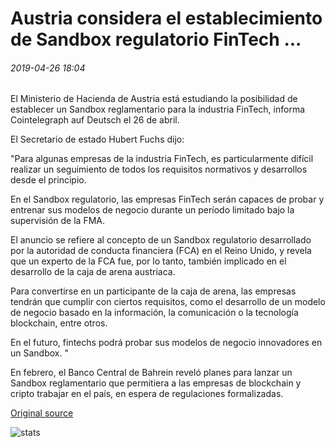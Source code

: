 # Austria considera el establecimiento de Sandbox regulatorio FinTech ...

###### 2019-04-26 18:04

El Ministerio de Hacienda de Austria está estudiando la posibilidad de establecer un Sandbox reglamentario para la industria FinTech, informa Cointelegraph auf Deutsch el 26 de abril.

El Secretario de estado Hubert Fuchs dijo:

"Para algunas empresas de la industria FinTech, es particularmente difícil realizar un seguimiento de todos los requisitos normativos y desarrollos desde el principio.

En el Sandbox regulatorio, las empresas FinTech serán capaces de probar y entrenar sus modelos de negocio durante un período limitado bajo la supervisión de la FMA.

El anuncio se refiere al concepto de un Sandbox regulatorio desarrollado por la autoridad de conducta financiera (FCA) en el Reino Unido, y revela que un experto de la FCA fue, por lo tanto, también implicado en el desarrollo de la caja de arena austriaca.

Para convertirse en un participante de la caja de arena, las empresas tendrán que cumplir con ciertos requisitos, como el desarrollo de un modelo de negocio basado en la información, la comunicación o la tecnología blockchain, entre otros.

En el futuro, fintechs podrá probar sus modelos de negocio innovadores en un Sandbox. "

En febrero, el Banco Central de Bahrein reveló planes para lanzar un Sandbox reglamentario que permitiera a las empresas de blockchain y cripto trabajar en el país, en espera de regulaciones formalizadas.

[Original source](https://cointelegraph.com/news/austria-considers-establishment-of-fintech-regulatory-sandbox)

![stats](https://c.statcounter.com/11760860/0/a89fa40b/1/ "stats")
